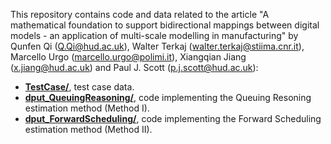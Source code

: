 This repository contains code and data related to the article "A mathematical foundation to support bidirectional mappings between digital models  - an application of multi-scale modelling in manufacturing" by Qunfen Qi (Q.Qi@hud.ac.uk), Walter Terkaj (walter.terkaj@stiima.cnr.it), Marcello Urgo (marcello.urgo@polimi.it), Xiangqian Jiang (x.jiang@hud.ac.uk) and Paul J. Scott (p.j.scott@hud.ac.uk):
* **[TestCase/](TestCase/)**, test case data.
* **[dput_QueuingReasoning/](dput_QueuingReasoning/)**, code implementing the Queuing Resoning estimation method (Method I).
* **[dput_ForwardScheduling/](dput_ForwardScheduling/)**, code implementing the Forward Scheduling estimation method (Method II).
